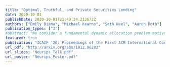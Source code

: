 ```yaml
---
title: "Optimal, Truthful, and Private Securities Lending"
date: 2020-10-01
publishDate: 2020-10-01T21:49:34.213672Z
authors: ["Emily Diana", "Michael Kearns", "Seth Neel", "Aaron Roth"]
publication_types: ["3"]
#abstract: "We consider a fundamental dynamic allocation problem motivated by the problem of securities lending in financial markets, the mechanism underlying the short selling of stocks. A lender would like to distribute a finite number of identical copies of some scarce resource to $n$ clients, each of whom has a private demand that is unknown to the lender. The lender would like to maximize the usage of the resource --- avoiding allocating more to a client than her true demand --- but is constrained to sell the resource at a pre-specified price per unit, and thus cannot use prices to incentivize truthful reporting. We first show that the Bayesian optimal algorithm for the one-shot problem --- which maximizes the resource's expected usage according to the posterior expectation of demand, given reports --- actually incentivizes truthful reporting as a dominant strategy. Because true demands in the securities lending problem are often sensitive information that the client would like to hide from competitors, we then consider the problem under the additional desideratum of (joint) differential privacy. We give an algorithm, based on simple dynamics for computing market equilibria, that is simultaneously private, approximately optimal, and approximately dominant-strategy truthful. Finally, we leverage this private algorithm to construct an approximately truthful, optimal mechanism for the extensive form multi-round auction where the lender does not have access to the true joint distributions between clients' requests and demands."
featured: true 
publication: "ICAIF '20: Proceedings of the First ACM International Conference on AI in Finance" 
url_pdf: "http://arxiv.org/abs/1912.06202"
url_slides: "Neurips_Talk.pdf"
url_poster: "Neurips_Poster.pdf"
---
```


